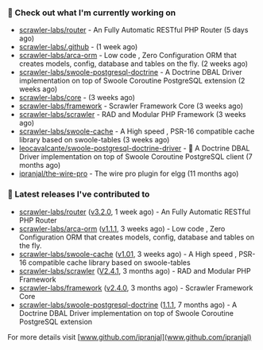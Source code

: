### 👷 Check out what I'm currently working on

- [scrawler-labs/router](https://github.com/scrawler-labs/router) - An Fully Automatic RESTful PHP Router (5 days ago)
- [scrawler-labs/.github](https://github.com/scrawler-labs/.github) -  (1 week ago)
- [scrawler-labs/arca-orm](https://github.com/scrawler-labs/arca-orm) -  Low code , Zero Configuration ORM that creates models, config, database and tables on the fly. (2 weeks ago)
- [scrawler-labs/swoole-postgresql-doctrine](https://github.com/scrawler-labs/swoole-postgresql-doctrine) - A Doctrine DBAL Driver implementation on top of Swoole Coroutine PostgreSQL extension (2 weeks ago)
- [scrawler-labs/core](https://github.com/scrawler-labs/core) -  (3 weeks ago)
- [scrawler-labs/framework](https://github.com/scrawler-labs/framework) - Scrawler Framework Core (3 weeks ago)
- [scrawler-labs/scrawler](https://github.com/scrawler-labs/scrawler) - RAD and Modular PHP Framework (3 weeks ago)
- [scrawler-labs/swoole-cache](https://github.com/scrawler-labs/swoole-cache) - A High speed , PSR-16 compatible cache library based on swoole-tables (3 weeks ago)
- [leocavalcante/swoole-postgresql-doctrine-driver](https://github.com/leocavalcante/swoole-postgresql-doctrine-driver) - 🔌 A Doctrine DBAL Driver implementation on top of Swoole Coroutine PostgreSQL client (7 months ago)
- [ipranjal/the-wire-pro](https://github.com/ipranjal/the-wire-pro) - The wire pro plugin for elgg (11 months ago)

### 🔭 Latest releases I've contributed to

- [scrawler-labs/router](https://github.com/scrawler-labs/router) ([v3.2.0](https://github.com/scrawler-labs/router/releases/tag/v3.2.0), 1 week ago) - An Fully Automatic RESTful PHP Router
- [scrawler-labs/arca-orm](https://github.com/scrawler-labs/arca-orm) ([v1.1.1](https://github.com/scrawler-labs/arca-orm/releases/tag/v1.1.1), 3 weeks ago) -  Low code , Zero Configuration ORM that creates models, config, database and tables on the fly.
- [scrawler-labs/swoole-cache](https://github.com/scrawler-labs/swoole-cache) ([v1.01](https://github.com/scrawler-labs/swoole-cache/releases/tag/v1.01), 3 weeks ago) - A High speed , PSR-16 compatible cache library based on swoole-tables
- [scrawler-labs/scrawler](https://github.com/scrawler-labs/scrawler) ([V2.4.1](https://github.com/scrawler-labs/scrawler/releases/tag/V2.4.1), 3 months ago) - RAD and Modular PHP Framework
- [scrawler-labs/framework](https://github.com/scrawler-labs/framework) ([v2.4.0](https://github.com/scrawler-labs/framework/releases/tag/v2.4.0), 3 months ago) - Scrawler Framework Core
- [scrawler-labs/swoole-postgresql-doctrine](https://github.com/scrawler-labs/swoole-postgresql-doctrine) ([1.1.1](https://github.com/scrawler-labs/swoole-postgresql-doctrine/releases/tag/1.1.1), 7 months ago) - A Doctrine DBAL Driver implementation on top of Swoole Coroutine PostgreSQL extension

For more details visit [www.github.com/ipranjal](www.github.com/ipranjal)

